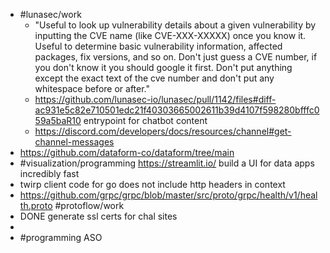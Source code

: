 - #lunasec/work
	- "Useful to look up vulnerability details about a given vulnerability by inputting the CVE name (like CVE-XXX-XXXXX) once you know it. Useful to determine basic vulnerability information, affected packages, fix versions, and so on. Don't just guess a CVE number, if you don't know it you should google it first. Don't put anything except the exact text of the cve number and don't put any whitespace before or after."
	- https://github.com/lunasec-io/lunasec/pull/1142/files#diff-ac931e5c82e710501edc21f40303665002611b39d4107f598280bfffc059a5baR10 entrypoint for chatbot content
	- https://discord.com/developers/docs/resources/channel#get-channel-messages
- https://github.com/dataform-co/dataform/tree/main
- #visualization/programming https://streamlit.io/ build a UI for data apps incredibly fast
- twirp client code for go does not include http headers in context
- https://github.com/grpc/grpc/blob/master/src/proto/grpc/health/v1/health.proto #protoflow/work
- DONE generate ssl certs for chal sites
-
- #programming ASO